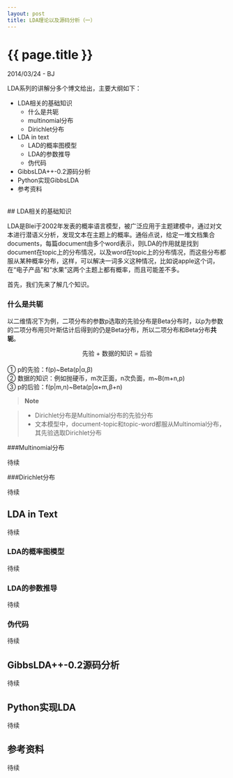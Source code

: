 ```yaml
---
layout: post
title: LDA理论以及源码分析（一）
---
```


{{ page.title }}
================

<p class="meta">2014/03/24 - BJ</p>

LDA系列的讲解分多个博文给出，主要大纲如下：

+ LDA相关的基础知识
  * 什么是共轭
  * multinomial分布
  * Dirichlet分布
+ LDA in text
  * LAD的概率图模型
  * LDA的参数推导
  * 伪代码
+ GibbsLDA++-0.2源码分析
+ Python实现GibbsLDA
+ 参考资料

<br/>
## LDA相关的基础知识

LDA是Blei于2002年发表的概率语言模型，被广泛应用于主题建模中，通过对文本进行潜语义分析，发现文本在主题上的概率。通俗点说，给定一堆文档集合documents，每篇document由多个word表示，则LDA的作用就是找到document在topic上的分布情况，以及word在topic上的分布情况，而这些分布都服从某种概率分布，这样，可以解决一词多义这种情况，比如说apple这个词，在“电子产品”和“水果”这两个主题上都有概率，而且可能差不多。

首先，我们先来了解几个知识。

### 什么是**共轭**

以二维情况下为例，二项分布的参数p选取的先验分布是Beta分布时，以p为参数的二项分布用贝叶斯估计后得到的仍是Beta分布，所以二项分布和Beta分布**共轭**。

<center>先验 + 数据的知识 = 后验</center>
<br/>① p的先验：f(p)~Beta(p|α,β)
<br/>② 数据的知识：例如抛硬币，m次正面，n次负面，m~B(m+n,p)
<br/>③ p的后验：f(p|m,n)~Beta(p|α+m,β+n) 

> **Note**

> - Dirichlet分布是Multinomial分布的先验分布
> - 文本模型中，document-topic和topic-word都服从Multinomial分布，其先验选取Dirichlet分布


###Multinomial分布

待续

###Dirichlet分布

待续

## LDA in Text

待续

### LDA的概率图模型

待续

### LDA的参数推导

待续

### 伪代码

待续


## GibbsLDA++-0.2源码分析

待续

## Python实现LDA

待续

## 参考资料

待续



